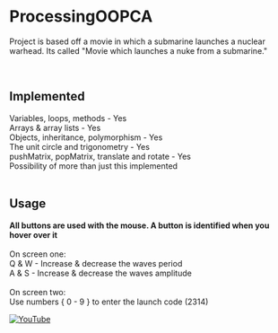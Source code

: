 # ProcessingOOPCA

Project is based off a movie in which a submarine launches a nuclear warhead. Its called "Movie which launches a nuke from a submarine."

<br>
<h2>Implemented</h2>
Variables, loops, methods - Yes<br>
Arrays & array lists - Yes<br>
Objects, inheritance, polymorphism - Yes<br>
The unit circle and trigonometry - Yes<br>
pushMatrix, popMatrix, translate and rotate - Yes<br>
Possibility of more than just this implemented<br>
<br>
<h2>Usage</h2>
<b> All buttons are used with the mouse. A button is identified when you hover over it </b><br><br>
On screen one:<br>
Q & W - Increase & decrease the waves period<br>
A & S - Increase & decrease the waves amplitude<br>
<br>
On screen two:<br>
Use numbers { 0 - 9 } to enter the launch code (2314)

   
[![YouTube](https://i.gyazo.com/77a61181625052cbe11c289085ecc00d.png)](https://www.youtube.com/watch?v=L1O_fdVjeUw&feature=youtu.be)

